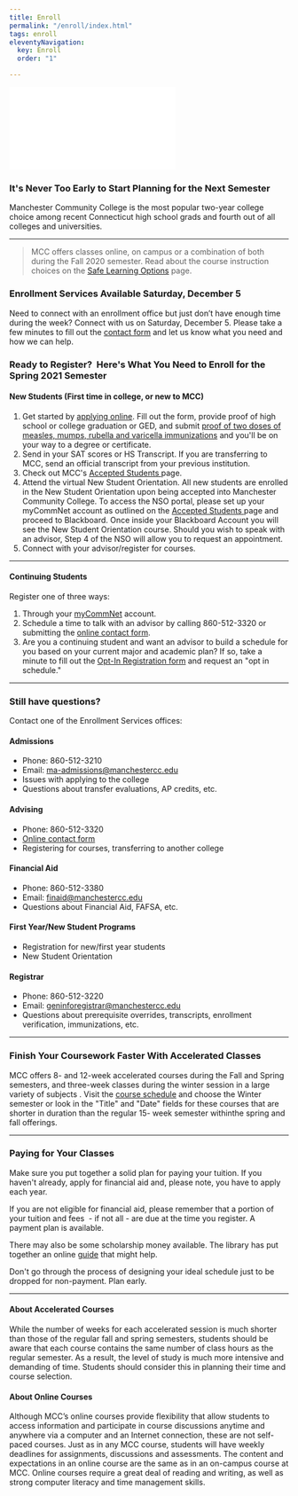 ```yaml
---
title: Enroll
permalink: "/enroll/index.html"
tags: enroll
eleventyNavigation:
  key: Enroll
  order: "1"

---
```

<div class="embed-container overflow"><iframe src="//www.youtube.com/embed/AFyt7KyBG4g?rel=0" width="300" height="150" frameborder="0" allowfullscreen=""></iframe></div>
<h3>It's Never Too Early to Start Planning for the Next Semester</h3>
<p>Manchester Community College is the most popular two-year college choice among recent Connecticut high school grads and fourth out of all colleges and universities.</p>
<hr>

<blockquote>
<p>MCC offers classes online, on campus or a combination of both during the Fall 2020 semester. Read about the course instruction choices on the <a href="/enrollment/registrar/safe-learning-options/">Safe Learning Options</a> page.</p>
</blockquote>

<h3>Enrollment Services Available Saturday, December 5</h3>  
<p>Need to connect with an enrollment office but just don’t have enough time during the week? Connect with us on Saturday, December 5. Please take a few minutes to fill out the <a href="https://forms.office.com/Pages/ResponsePage.aspx?id=ePidZ3onakmsjdmeWGBt2b1TaVefUN5Krjd0aUc1swVUOEhFQ1dMOExUNkNUTVE5NlU5M0NXVDVQVS4u">contact form</a> and let us know what you need and how we can help.</p>

<h3>Ready to Register?  Here's What You Need to Enroll for the Spring 2021 Semester</h3> 

<h4>New Students (First time in college, or new to MCC)</h4> 
<ol> 
<li>Get started by <a href="https://ct.elluciancrmrecruit.com/Apply/">applying online</a>. Fill out the form, provide proof of high school or college graduation or GED, and submit <a href="/static/img/immunization-form.pdf">proof of two doses of measles, mumps, rubella and varicella immunizations</a> and you'll be on your way to a degree or certificate.</li> 
<li>Send in your SAT scores or HS Transcript. If you are transferring to MCC, send an official transcript from your previous institution.</li> 
<li>Check out MCC's <a href="/acceptance">Accepted Students </a>page.</li> 
<li>Attend the virtual New Student Orientation. All new students are enrolled in the New Student Orientation upon being accepted into Manchester Community College. To access the NSO portal, please set up your myCommNet account as outlined on the <a href="/acceptance">Accepted Students </a> page and proceed to Blackboard. Once inside your Blackboard Account you will see the New Student Orientation course. Should you wish to speak with an advisor, Step 4 of the NSO will allow you to request an appointment.
</li> 
<li>Connect with your advisor/register for courses.</li>
</ol>

<hr>

<h4>Continuing Students</h4>
<p>Register one of three ways:</p>
<ol>
<li>Through your <a href="https://ssb-prod.ec.commnet.edu/luminis/login.html">myCommNet</a> account.</li>
<li>Schedule a time to talk with an advisor by calling 860-512-3320 or submitting the <a href="https://forms.office.com/Pages/ResponsePage.aspx?id=ePidZ3onakmsjdmeWGBt2b1TaVefUN5Krjd0aUc1swVUOFdPU0hIUkdSUE9DNlFBME9FVTYyUTNaQy4u">online contact form</a>.</li>
<li>Are you a continuing student and want an advisor to build a schedule for you based on your current major and academic plan? If so, take a minute to fill out the <a href="https://forms.office.com/Pages/ResponsePage.aspx?id=ePidZ3onakmsjdmeWGBt2b1TaVefUN5Krjd0aUc1swVUNU02V1ZOQktGS1A0Uzk1UElNWTdLOUhJRy4u">Opt-In Registration form</a> and request an "opt in schedule."</li>
</ol>

<hr>

<h3>Still have questions?</h3>
<p>Contact one of the Enrollment Services offices:</p>

<h4>Admissions</h4>
<ul>
<li>Phone: 860-512-3210</li>
<li>Email: <a href="mailto:ma-admissions@manchestercc.edu">ma-admissions@manchestercc.edu</a></li>
<li>Issues with applying to the college</li>
<li>Questions about transfer evaluations, AP credits, etc.</li>
</ul>
<h4>Advising</h4>
<ul>
<li>Phone: 860-512-3320</li>
<li><a href="https://forms.office.com/Pages/ResponsePage.aspx?id=ePidZ3onakmsjdmeWGBt2b1TaVefUN5Krjd0aUc1swVUOFdPU0hIUkdSUE9DNlFBME9FVTYyUTNaQy4u">Online contact form</a></li>
<li>Registering for courses, transferring to another college</li>
</ul>
<h4>Financial Aid</h4>
<ul>
<li>Phone: 860-512-3380</li>
<li>Email: <a href="mailto:finaid@manchestercc.edu">finaid@manchestercc.edu</a></li>
<li>Questions about Financial Aid, FAFSA, etc.</li>
</ul>
<h4>First Year/New Student Programs</h4>
<ul>
<li>Registration for new/first year students</li>
<li>New Student Orientation</li>
</ul>
<h4>Registrar</h4>
<ul>
<li>Phone: 860-512-3220</li>
<li>Email: <a href="mailto:geninforegistrar@manchestercc.edu">geninforegistrar@manchestercc.edu</a></li>
<li>Questions about prerequisite overrides, transcripts, enrollment verification, immunizations, etc.</li>
</ul>

<hr>

<h3>Finish Your Coursework Faster With Accelerated Classes</h3>
<p>MCC offers 8- and 12-week accelerated courses during the Fall and Spring semesters, and three-week classes during the winter session in a large variety of subjects . Visit the <a href="https://ssb-prod.ec.commnet.edu/pls/x/bzskfcls.P_CrseSearch">course schedule</a> and choose the Winter semester or look in the "Title" and "Date" fields for these courses that are shorter in duration than the regular 15- week semester withinthe spring and fall offerings.</p>

<hr>

<h3>Paying for Your Classes</h3>
<p>Make sure you put together a solid plan for paying your tuition. If you haven't already, apply for financial aid and, please note, you have to apply each year.</p>

<p>If you are not eligible for financial aid, please remember that a portion of your tuition and fees  - if not all - are due at the time you register. A payment plan is available.</p>

<p>There may also be some scholarship money available. The library has put together an online <a href="http://libguides.manchestercc.edu/friendly.php?s=scholarships">guide</a> that might help.</p>

<p>Don't go through the process of designing your ideal schedule just to be dropped for non-payment. Plan early.</p>

<hr>

<h4>About Accelerated Courses</h4>
<p>While the number of weeks for each accelerated session is much shorter than those of the regular fall and spring semesters, students should be aware that each course contains the same number of class hours as the regular semester. As a result, the level of study is much more intensive and demanding of time. Students should consider this in planning their time and course selection.</p>
<h4>About Online Courses</h4>
<p>Although MCC’s online courses provide flexibility that allow students to access information and participate in course discussions anytime and anywhere via a computer and an Internet connection, these are not self-paced courses. Just as in any MCC course, students will have weekly deadlines for assignments, discussions and assessments. The content and expectations in an online course are the same as in an on-campus course at MCC. Online courses require a great deal of reading and writing, as well as strong computer literacy and time management skills.